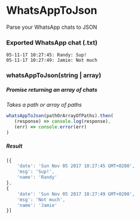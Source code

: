 # WhatsAppToJson
Parse your WhatsApp chats to JSON

### Exported WhatsApp chat (.txt)
```
05-11-17 10:27:45: Randy: Sup!
05-11-17 10:27:49: Jamie: Not much
```

### whatsAppToJson(string | array)
##### Promise returning an array of chats
*Takes a path or array of paths* 

```javascript
whatsAppToJson(pathOrArrayOfPaths).then(
   (response) => console.log(response),
   (err) => console.error(err)
)
```

##### Result
```javascript
[{
    'date': 'Sun Nov 05 2017 10:27:45 GMT+0200',
    'msg': 'Sup!',
    'name': 'Randy'
},
{
    'date': 'Sun Nov 05 2017 10:27:49 GMT+0200',
    'msg': 'Not much',
    'name': 'Jamie'
}]
```

